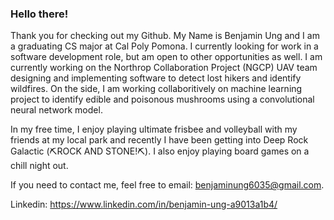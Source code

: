 ### Hello there! 

Thank you for checking out my Github. My Name is Benjamin Ung and I am a graduating CS major at Cal Poly Pomona. I currently looking for work in a software development role, but am open to other opportunities as well. I am currently working on the Northrop Collaboration Project (NGCP) UAV team designing and implementing software to detect lost hikers and identify wildfires. On the side, I am working collaboritively on  machine learning project to identify edible and poisonous mushrooms using a convolutional neural network model. 

In my free time, I enjoy playing ultimate frisbee and volleyball with my friends at my local park and recently I have been getting into Deep Rock Galactic (⛏ROCK AND STONE!⛏). I also enjoy playing board games on a chill night out.

If you need to contact me, feel free to email: benjaminung6035@gmail.com.

Linkedin: https://www.linkedin.com/in/benjamin-ung-a9013a1b4/


<!--
**Benjamin-Ung/Benjamin-Ung** is a ✨ _special_ ✨ repository because its `README.md` (this file) appears on your GitHub profile.

Here are some ideas to get you started:

- 🔭 I’m currently working on ...
- 🌱 I’m currently learning ...
- 👯 I’m looking to collaborate on ...
- 🤔 I’m looking for help with ...
- 💬 Ask me about ...
- 📫 How to reach me: ...
- 😄 Pronouns: ...
- ⚡ Fun fact: ...
-->
